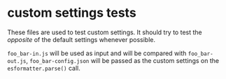 # custom settings tests

These files are used to test custom settings. It should try to test the
*opposite* of the default settings whenever possible.

`foo_bar-in.js` will be used as input and will be compared with
`foo_bar-out.js`, `foo_bar-config.json` will be passed as the custom settings
on the `esformatter.parse()` call.

